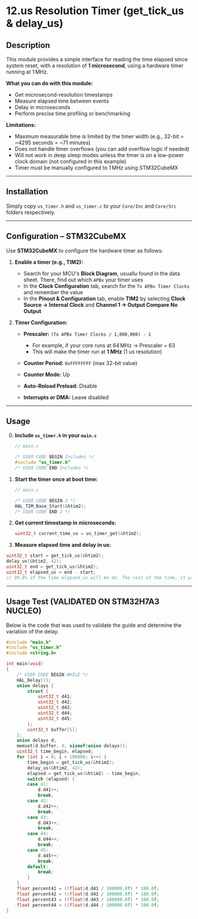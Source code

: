 # 12.us Resolution Timer (get_tick_us & delay_us)

## Description
This module provides a simple interface for reading the time elapsed since system reset, with a resolution of **1 microsecond**, using a hardware timer running at 1 MHz.

**What you can do with this module:**

* Get microsecond-resolution timestamps
* Measure elapsed time between events
* Delay in microseconds
* Perform precise time profiling or benchmarking

**Limitations:**

* Maximum measurable time is limited by the timer width (e.g., 32-bit = \~4295 seconds = \~71 minutes)
* Does not handle timer overflows (you can add overflow logic if needed)
* Will not work in deep sleep modes unless the timer is on a low-power clock domain (not configured in this example)
* Timer must be manually configured to 1 MHz using STM32CubeMX

---

## Installation
Simply copy `us_timer.h` and `us_timer.c` to your `Core/Inc` and `Core/Src` folders respectively.

---

## Configuration – STM32CubeMX
Use **STM32CubeMX** to configure the hardware timer as follows:

1. **Enable a timer (e.g., TIM2):**
   * Search for your MCU's **Block Diagram**, usuallu found in the data sheet. There, find out which `APBx` your timer uses
   * In the **Clock Configuration** tab, search for the `To APBx Timer Clocks` and remember the value
   * In the **Pinout & Configuration** tab, enable **TIM2** by selecting **Clock Source → Internal Clock** and **Channel 1 → Output Compare No Output** 

2. **Timer Configuration:**

   * **Prescaler:** `(To APBx Timer Clocks / 1,000,000) - 1`

     * For example, if your core runs at 64 MHz → Prescaler = 63
     * This will make the timer run at **1 MHz** (1 us resolution)
   * **Counter Period:** `0xFFFFFFFF` (max 32-bit value)
   * **Counter Mode:** Up
   * **Auto-Reload Preload:** Disable
   * **Interrupts or DMA:** Leave disabled

---

## Usage
0. **Include `us_timer.h` in your `main.c`**

    ```c
    // main.c

    /* USER CODE BEGIN Includes */
    #include "us_timer.h"
    /* USER CODE END Includes */
    ```

1. **Start the timer once at boot time:**

   ```c
   // main.c

   /* USER CODE BEGIN 2 */
   HAL_TIM_Base_Start(&htim2);
   /* USER CODE END 2 */
   ```

2. **Get current timestamp in microseconds:**

   ```c
   uint32_t current_time_us = us_timer_get(&htim2);
   ```

3. **Measure elapsed time and delay in us:**
```c
uint32_t start = get_tick_us(&htim2);
delay_us(&htim2, 42);
uint32_t end = get_tick_us(&htim2);
uint32_t elapsed_us = end - start;
// 99.6% of the time elapsed_us will be 42. The rest of the time, it will be 42 +- 1. This is a limitation of the MCU.
```
---

## Usage Test (VALIDATED ON STM32H7A3 NUCLEO)
Below is the code that was used to validate the guide and determine the variation of the delay.

```c
#include "main.h"
#include "us_timer.h"
#include <string.h>

int main(void)
{
    /* USER CODE BEGIN WHILE */
    HAL_Delay(1);
	union delays {
		struct {
			uint32_t d41;
			uint32_t d42;
			uint32_t d43;
			uint32_t d44;
			uint32_t d45;
		};
		uint32_t buffer[5];
	};
	union delays d;
	memset(d.buffer, 0, sizeof(union delays));
	uint32_t time_begin, elapsed;
	for (int i = 0; i < 100000; i++) {
		time_begin = get_tick_us(&htim2);
		delay_us(&htim2, 42);
		elapsed = get_tick_us(&htim2) - time_begin;
		switch (elapsed) {
		case 41:
			d.d41++;
			break;
		case 42:
			d.d42++;
			break;
		case 43:
			d.d43++;
			break;
		case 44:
			d.d44++;
			break;
		case 45:
			d.d45++;
			break;
		default:
			break;
		}
	}
	float percent41 = ((float)d.d41 / 100000.0f) * 100.0f;
	float percent42 = ((float)d.d42 / 100000.0f) * 100.0f;
	float percent43 = ((float)d.d43 / 100000.0f) * 100.0f;
	float percent44 = ((float)d.d44 / 100000.0f) * 100.0f;
}
```